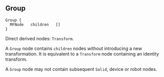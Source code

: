 ## Group

```
Group {
  MFNode   children   []
}
```

Direct derived nodes: `Transform`.

A `Group` node contains `children` nodes without introducing a new
transformation. It is equivalent to a `Transform` node containing an identity
transform.

A `Group` node may not contain subsequent `Solid`, device or robot nodes.

